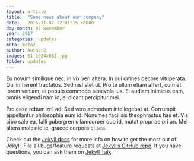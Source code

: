 ```yaml
---
layout: article
title:  "Some news about our company"
date:   2016-11-07 12:01:15 +0800
day-month: 07 November
year: 2017
categories: updates
meta: meta2
author: Author2
images: 61-1024x682.jpg
folder: updates
---
```

Eu novum similique nec, in vix veri altera. In qui omnes decore vituperata. Qui in fierent tractatos. Sed nisl stet ut. Pro te ullum etiam affert, cum et lorem veniam, ei populo commodo scaevola ius. Ei audiam inimicus eam, omnis eligendi nam id, ei dicant percipitur mei.

Pro case rebum zril ad. Sed vero admodum intellegebat at. Corrumpit appellantur philosophia eum id. Nonumes facilisis theophrastus has et. Vis cibo sale ea, falli gubergren ullamcorper quo id, mutat propriae pri an. Mel altera molestie te, graece corpora ei sea.

Check out the [Jekyll docs][jekyll-docs] for more info on how to get the most out of Jekyll. File all bugs/feature requests at [Jekyll’s GitHub repo][jekyll-gh]. If you have questions, you can ask them on [Jekyll Talk][jekyll-talk].

[jekyll-docs]: http://jekyllrb.com/docs/home
[jekyll-gh]:   https://github.com/jekyll/jekyll
[jekyll-talk]: https://talk.jekyllrb.com/